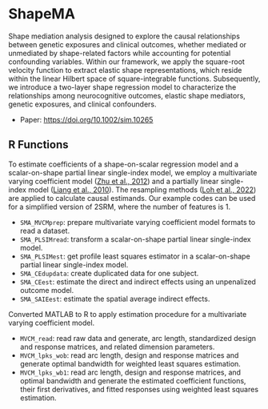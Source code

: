 # ShapeMA

Shape mediation analysis designed to explore the causal relationships between genetic exposures and clinical outcomes, whether mediated or unmediated by shape-related factors while accounting for potential confounding variables. Within our framework, we apply the square-root velocity function to extract elastic shape representations, which reside within the linear Hilbert space of square-integrable functions. Subsequently, we introduce a two-layer shape regression model to characterize the relationships among neurocognitive outcomes, elastic shape mediators, genetic exposures, and clinical confounders.

- Paper: https://doi.org/10.1002/sim.10265


## R Functions

To estimate coefficients of a shape-on-scalar regression model and a scalar-on-shape partial linear single-index model, we employ a multivariate varying coefficient model ([Zhu et al., 2012](https://doi.org/10.1214/12-AOS1045)) and a partially linear single-index model ([Liang et al., 2010](https://doi.org/10.1214/10-AOS835)). The resampling methods ([Loh et al., 2022](https://doi.org/10.1111/biom.13402)) are applied to calculate causal estimands. Our example codes can be used for a simplified version of 2SRM, where the number of features is 1.

- `SMA_MVCMprep`: prepare multivariate varying coefficient model formats to read a dataset.
- `SMA_PLSIMread`: transform a scalar-on-shape partial linear single-index model.
- `SMA_PLSIMest`: get profile least squares estimator in a scalar-on-shape partial linear single-index model.
- `SMA_CEdupdata`: create duplicated data for one subject.
- `SMA_CEest`: estimate the direct and indirect effects using an unpenalized outcome model.
- `SMA_SAIEest`: estimate the spatial average indirect effects.

Converted MATLAB to R to apply estimation procedure for a multivariate varying coefficient model.

- `MVCM_read`: read raw data and generate, arc length, standardized design and response matrices, and related dimension parameters.
- `MVCM_lpks_wob`: read arc length, design and response matrices and generate optimal bandwidth for weighted least squares estimation.
- `MVCM_lpks_wb1`: read arc length, design and response matrices, and optimal bandwidth and generate the estimated coefficient functions, their first derivatives, and fitted responses using weighted least squares estimation.
